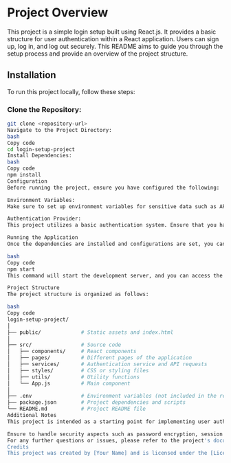 # Project Overview
This project is a simple login setup built using React.js. It provides a basic structure for user authentication within a React application. Users can sign up, log in, and log out securely. This README aims to guide you through the setup process and provide an overview of the project structure.

## Installation
To run this project locally, follow these steps:

### Clone the Repository:
```bash
git clone <repository-url>
Navigate to the Project Directory:
bash
Copy code
cd login-setup-project
Install Dependencies:
bash
Copy code
npm install
Configuration
Before running the project, ensure you have configured the following:

Environment Variables:
Make sure to set up environment variables for sensitive data such as API keys or database credentials. You may need to create a .env file in the project root and define your variables there.

Authentication Provider:
This project utilizes a basic authentication system. Ensure that you have configured the authentication provider according to your requirements. This could be a simple local authentication system or a third-party provider like Firebase or Auth0.

Running the Application
Once the dependencies are installed and configurations are set, you can run the application:

bash
Copy code
npm start
This command will start the development server, and you can access the application in your web browser at http://localhost:3000.

Project Structure
The project structure is organized as follows:

bash
Copy code
login-setup-project/
│
├── public/             # Static assets and index.html
│
├── src/                # Source code
│   ├── components/     # React components
│   ├── pages/          # Different pages of the application
│   ├── services/       # Authentication service and API requests
│   ├── styles/         # CSS or styling files
│   ├── utils/          # Utility functions
│   └── App.js          # Main component
│
├── .env                # Environment variables (not included in the repository)
├── package.json        # Project dependencies and scripts
└── README.md           # Project README file
Additional Notes
This project is intended as a starting point for implementing user authentication in a React application. Feel free to extend it with additional features or integrate it into a larger project.

Ensure to handle security aspects such as password encryption, session management, and input validation properly, especially in a production environment.
For any further questions or issues, please refer to the project's documentation or reach out to the project maintainers.
Credits
This project was created by [Your Name] and is licensed under the [License Name] License. Feel free to contribute or use it as per the terms of the license.



